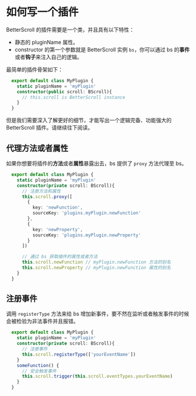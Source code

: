 # 如何写一个插件

BetterScroll 的插件需要是一个类，并且具有以下特性：

  - 静态的 pluginName 属性。
  - constructor 的第一个参数就是 BetterScroll 实例 `bs`，你可以通过 bs 的**事件**或者**钩子**来注入自己的逻辑。

最简单的插件骨架如下：

```typescript
  export default class MyPlugin {
    static pluginName = 'myPlugin'
    constructor(public scroll: BScroll){
      // this.scroll is BetterScroll instance
    }
  }
```

但是我们需要深入了解更好的细节，才能写出一个逻辑完备、功能强大的 BetterScroll 插件。请继续往下阅读。

## 代理方法或者属性

如果你想要将插件的**方法**或者**属性**暴露出去，bs 提供了 `proxy` 方法代理至 bs。

```typescript
  export default class MyPlugin {
    static pluginName = 'myPlugin'
    constructor(private scroll: BScroll){
      // 注册方法和属性
      this.scroll.proxy([
        {
          key: 'newFunction',
          sourceKey: 'plugins.myPlugin.newFunction'
        },
        {
          key: 'newProperty',
          sourceKey: 'plugins.myPlugin.newProperty'
        }
      ])

      // 通过 bs 获取插件的属性或者方法
      this.scroll.newFunction // myPlugin.newFunction 方法的别名
      this.scroll.newProperty // myPlugin.newFunction 属性的别名
    }
  }
```

## 注册事件

调用 `registerType` 方法来给 bs 增加新事件，要不然在监听或者触发事件的时候会被检验为非法事件并且报错。

```typescript
  export default class MyPlugin {
    static pluginName = 'myPlugin'
    constructor(private scroll: BScroll){
      // 注册事件
      this.scroll.registerType(['yourEventName'])
    }
    someFunction() {
      // 安全触发事件
      this.scroll.trigger(this.scroll.eventTypes.yourEventName)
    }
  }
```
